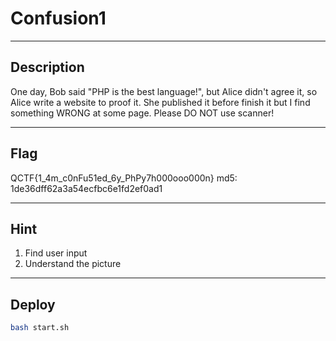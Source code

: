 # Confusion1
***

## Description
One day, Bob said "PHP is the best language!", but Alice didn't agree it, so Alice write a website to proof it. She published it before finish it but I find something WRONG at some page.
Please DO NOT use scanner!
***

## Flag
QCTF{1_4m_c0nFu51ed_6y_PhPy7h000ooo000n}
md5: 1de36dff62a3a54ecfbc6e1fd2ef0ad1
***

## Hint
1. Find user input
2. Understand the picture
***

## Deploy
```bash
bash start.sh
```